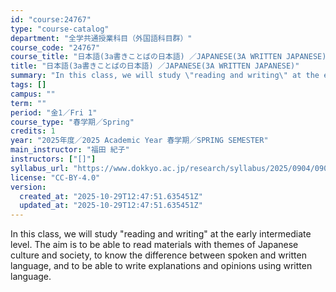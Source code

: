 ```yaml
---
id: "course:24767"
type: "course-catalog"
department: "全学共通授業科目（外国語科目群）"
course_code: "24767"
course_title: "日本語(3a書きことばの日本語) ／JAPANESE(3A WRITTEN JAPANESE)"
title: "日本語(3a書きことばの日本語) ／JAPANESE(3A WRITTEN JAPANESE)"
summary: "In this class, we will study \"reading and writing\" at the early intermediate level. The aim is to be able to read materi…"
tags: []
campus: ""
term: ""
period: "金1／Fri 1"
course_type: "春学期／Spring"
credits: 1
year: "2025年度／2025 Academic Year 春学期／SPRING SEMESTER"
main_instructor: "福田 紀子"
instructors: ["[]"]
syllabus_url: "https://www.dokkyo.ac.jp/research/syllabus/2025/0904/0904_24767_ja_JP.html"
license: "CC-BY-4.0"
version:
  created_at: "2025-10-29T12:47:51.635451Z"
  updated_at: "2025-10-29T12:47:51.635451Z"
---
```

In this class, we will study "reading and writing" at the early intermediate level. The aim is to be able to read materials with themes of Japanese culture and society, to know the difference between spoken and written language, and to be able to write explanations and opinions using written language.
